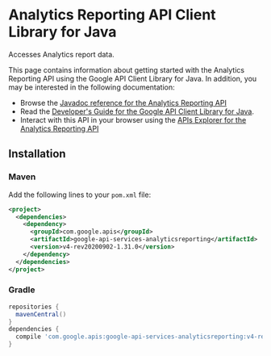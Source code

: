 # Analytics Reporting API Client Library for Java

Accesses Analytics report data.

This page contains information about getting started with the Analytics Reporting API
using the Google API Client Library for Java. In addition, you may be interested
in the following documentation:

* Browse the [Javadoc reference for the Analytics Reporting API][javadoc]
* Read the [Developer's Guide for the Google API Client Library for Java][google-api-client].
* Interact with this API in your browser using the [APIs Explorer for the Analytics Reporting API][api-explorer]

## Installation

### Maven

Add the following lines to your `pom.xml` file:

```xml
<project>
  <dependencies>
    <dependency>
      <groupId>com.google.apis</groupId>
      <artifactId>google-api-services-analyticsreporting</artifactId>
      <version>v4-rev20200902-1.31.0</version>
    </dependency>
  </dependencies>
</project>
```

### Gradle

```gradle
repositories {
  mavenCentral()
}
dependencies {
  compile 'com.google.apis:google-api-services-analyticsreporting:v4-rev20200902-1.31.0'
}
```

[javadoc]: https://googleapis.dev/java/google-api-services-analyticsreporting/latest/index.html
[google-api-client]: https://github.com/googleapis/google-api-java-client/
[api-explorer]: https://developers.google.com/apis-explorer/#p/analyticsreporting/v1/
